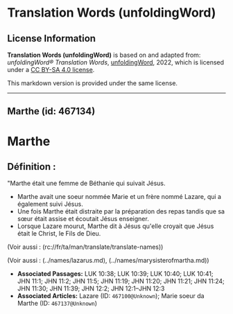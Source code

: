 # Translation Words (unfoldingWord)

## License Information

**Translation Words (unfoldingWord)** is based on and adapted from: _unfoldingWord® Translation Words_, [unfoldingWord](https://unfoldingword.org/utw), 2022, which is licensed under a [CC BY-SA 4.0 license](https://creativecommons.org/licenses/by-sa/4.0/legalcode.en).

This markdown version is provided under the same license.



--------------------------------

## Marthe (id: 467134)

Marthe
======

Définition :
------------

"Marthe était une femme de Béthanie qui suivait Jésus.

* Marthe avait une soeur nommée Marie et un frère nommé Lazare, qui a également suivi Jésus.
* Une fois Marthe était distraite par la préparation des repas tandis que sa sœur était assise et écoutait Jésus enseigner.
* Lorsque Lazare mourut, Marthe dit à Jésus qu'elle croyait que Jésus était le Christ, le Fils de Dieu.

(Voir aussi : (rc://fr/ta/man/translate/translate\-names))

(Voir aussi : (../names/lazarus.md), (../names/marysisterofmartha.md))

* **Associated Passages:** LUK 10:38; LUK 10:39; LUK 10:40; LUK 10:41; JHN 11:1; JHN 11:2; JHN 11:5; JHN 11:19; JHN 11:20; JHN 11:21; JHN 11:24; JHN 11:30; JHN 11:39; JHN 12:2; JHN 12:1–JHN 12:3
* **Associated Articles:** Lazare (ID: `467100@Unknown`); Marie soeur da Marthe (ID: `467137@Unknown`)

